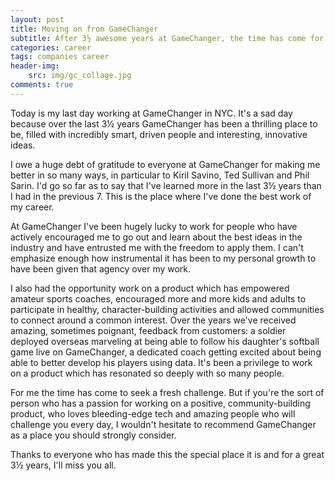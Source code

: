 ```yaml
---
layout: post
title: Moving on from GameChanger
subtitle: After 3½ awesome years at GameChanger, the time has come for me to the take the next step.
categories: career
tags: companies career
header-img:
    src: img/gc_collage.jpg
comments: true
---
```

Today is my last day working at GameChanger in NYC. It's a sad day because over the last 3½ years GameChanger has been a thrilling place to be, filled with incredibly smart, driven people and interesting, innovative ideas.

I owe a huge debt of gratitude to everyone at GameChanger for making me better in so many ways, in particular to Kiril Savino, Ted Sullivan and Phil Sarin. I'd go so far as to say that I've learned more in the last 3½ years than I had in the previous 7. This is the place where I've done the best work of my career.

At GameChanger I've been hugely lucky to work for people who have actively encouraged me to go out and learn about the best ideas in the industry and have entrusted me with the freedom to apply them. I can't emphasize enough how instrumental it has been to my personal growth to have been given that agency over my work.

I also had the opportunity work on a product which has empowered amateur sports coaches, encouraged more and more kids and adults to participate in healthy, character-building activities and allowed communities to connect around a common interest. Over the years we've received amazing, sometimes poignant, feedback from customers: a soldier deployed overseas marveling at being able to follow his daughter's softball game live on GameChanger, a dedicated coach getting excited about being able to better develop his players using data. It's been a privilege to work on a product which has resonated so deeply with so many people.

For me the time has come to seek a fresh challenge. But if you're the sort of person who has a passion for working on a positive, community-building product, who loves bleeding-edge tech and amazing people who will challenge you every day, I wouldn't hesitate to recommend GameChanger as a place you should strongly consider.

Thanks to everyone who has made this the special place it is and for a great 3½ years, I'll miss you all.


